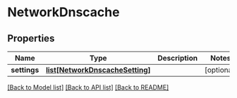 # NetworkDnscache

## Properties
Name | Type | Description | Notes
------------ | ------------- | ------------- | -------------
**settings** | [**list[NetworkDnscacheSetting]**](NetworkDnscacheSetting.md) |  | [optional] 

[[Back to Model list]](../README.md#documentation-for-models) [[Back to API list]](../README.md#documentation-for-api-endpoints) [[Back to README]](../README.md)



